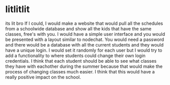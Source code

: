 # litlitlit
its lit bro
If I could, I would make a website that would pull all the schedules from a schoolwide database and show all the kids that have the same classes, free's with you.
I would have a simple user interface and you would be presented with a layout similar to nodechat. You would need a password and there would be a database with all the current students and they would have a unique login. I would set it randomly for each user but I would try to add a functionality to where students could change their own login credentials. I think that each student should be able to see what classes they have with eachother during the summer because that would make the process of changing classes much easier. I think that this would have a really positive impact on the school.
